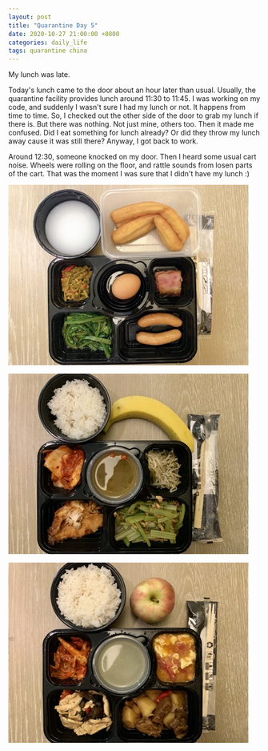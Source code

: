 ```yaml
---
layout: post
title: "Quarantine Day 5"
date: 2020-10-27 21:00:00 +0800
categories: daily_life
tags: quarantine china
---
```

My lunch was late.

Today's lunch came to the door about an hour later than usual. Usually, the quarantine facility provides lunch around 11:30 to 11:45. I was working on my code, and suddenly I wasn't sure I had my lunch or not. It happens from time to time. So, I checked out the other side of the door to grab my lunch if there is. But there was nothing. Not just mine, others too. Then it made me confused. Did I eat something for lunch already? Or did they throw my lunch away cause it was still there? Anyway, I got back to work.

Around 12:30, someone knocked on my door. Then I heard some usual cart noise. Wheels were rolling on the floor, and rattle sounds from losen parts of the cart. That was the moment I was sure that I didn't have my lunch :)

![Breakfast in quarantine facility](/pics/2020-10-27-1.jpg)

![Lunch in quarantine facility](/pics/2020-10-27-2.jpg)

![Dinner in quarantine facility](/pics/2020-10-27-3.jpg)
